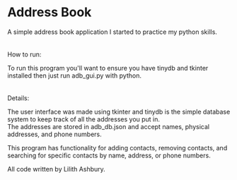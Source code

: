 # Address Book

A simple address book application I started to practice my python skills.
<br/><br/><br/>
How to run:

To run this program you'll want to ensure you have tinydb and tkinter installed then just run adb_gui.py with python. 
<br/><br/><br/>
Details:

The user interface was made using tkinter and tinydb is the simple database system to keep track of all the addresses you put in.
<br/>The addresses are stored in adb_db.json and accept names, physical addresses, and phone numbers. 

This program has functionality for adding contacts, removing contacts, and searching for specific contacts by name, address, or phone numbers.

All code written by Lilith Ashbury.
